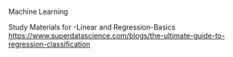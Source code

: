 Machine Learning 

Study Materials for -Linear and Regression-Basics
https://www.superdatascience.com/blogs/the-ultimate-guide-to-regression-classification
